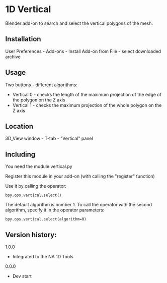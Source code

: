# 1D Vertical

Blender add-on to search and select the vertical polygons of the mesh.

Installation
-
User Preferences - Add-ons - Install Add-on from File - select downloaded archive

Usage
-

Two buttons - different algorithms:
- Vertical 0 - checks the length of the maximum projection of the edge of the polygon on the Z axis
- Vertical 1 - checks the maximum projection of the whole polygon on the Z axis

Location
-
3D_View window - T-tab - "Vertical" panel

Including
-
You need the module vertical.py

Register this module in your add-on (with calling the "register" function)

Use it by calling the operator:

    bpy.ops.vertical.select()

The default algorithm is number 1. To call the operator with the second algorithm, specify it in the operator parameters:

    bpy.ops.vertical.select(algorithm=0)

Version history:
-
1.0.0
- Integrated to the NA 1D Tools

0.0.0
- Dev start
